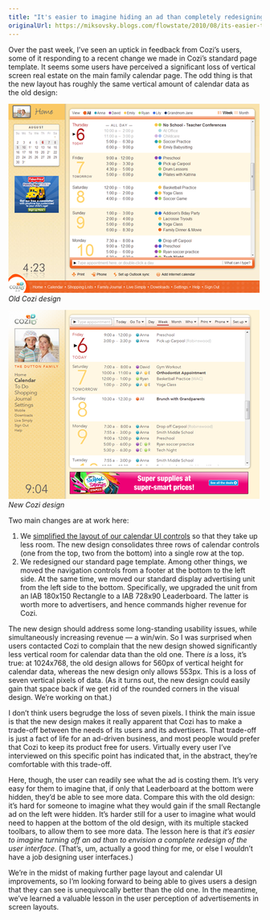 ```yaml
---
title: "It's easier to imagine hiding an ad than completely redesigning a UI"
originalUrl: https://miksovsky.blogs.com/flowstate/2010/08/its-easier-to-imagine-hiding-an-ad-than-completely-redesigning-a-ui.html
---
```


<p>
  Over the past week, I’ve seen an uptick in feedback from Cozi’s users, some of
  it responding to a recent change we made in Cozi’s standard page template. It
  seems some users have perceived a significant loss of vertical screen real
  estate on the main family calendar page.&#0160;The odd thing is that the new
  layout has roughly the same vertical amount of calendar data as the old
  design:
</p>
<p>
  <img
    src="/images/flowstate/6a00d83451fb6769e20133f2e3fe01970b-pi.png"
    alt="Calendar"
  />
  <br /><em>Old Cozi design</em>
</p>
<p>
  <img
    src="/images/flowstate/6a00d83451fb6769e20133f2e3fe1d970b-pi.png"
    alt="Calendar (new 2.5 page template)"
  />
  <br /><em>New Cozi design</em>
</p>
<p>Two main changes are at work here:</p>
<ol>
  <li>
    We
    <a href="/posts/2010/06-21-evolving-cozis-calendar-ui-controls.html"
      >simplified the layout of our calendar UI controls</a
    >
    so that they take up less room. The new design consolidates three rows of
    calendar controls (one from the top, two from the bottom) into a single row
    at the top.
  </li>
  <li>
    We redesigned our standard page template. Among other things, we moved the
    navigation controls from a footer at the bottom to the left side. At the
    same time, we moved our standard display advertising unit from the left side
    to the bottom. Specifically, we upgraded the unit from an IAB 180x150
    Rectangle to a IAB 728x90 Leaderboard. The latter is worth more to
    advertisers, and hence commands higher revenue for Cozi.
  </li>
</ol>
<p>
  The new design should address some long-standing usability issues, while
  simultaneously increasing revenue — a win/win. So I was surprised when users
  contacted Cozi to complain that the new design showed significantly less
  vertical room for calendar data than the old one. There <em>is</em> a loss,
  it’s true: at 1024x768, the old design allows for 560px of vertical height for
  calendar data, whereas the new design only allows 553px. This is a loss of
  seven vertical pixels of data. (As it turns out, the new design could easily
  gain that space back if we get rid of the rounded corners in the visual
  design. We’re working on that.)
</p>
<p>
  I don’t think users begrudge the loss of seven pixels. I think the main issue
  is that the new design makes it really apparent that Cozi has to make a
  trade-off between the needs of its users and its advertisers. That trade-off
  is just a fact of life for an ad-driven business, and most people would prefer
  that Cozi to keep its product free for users. Virtually every user I’ve
  interviewed on this specific point has indicated that, in the abstract,
  they’re comfortable with this trade-off.
</p>
<p>
  Here, though, the user can readily see what the ad is costing them. It’s very
  easy for them to imagine that, if only that Leaderboard at the bottom were
  hidden, they’d be able to see more data. Compare this with the old design:
  it’s hard for someone to imagine what they would gain if the small Rectangle
  ad on the left were hidden. It’s harder still for a user to imagine what would
  need to happen at the bottom of the old design, with its multiple stacked
  toolbars, to allow them to see more data. The lesson here is that
  <em
    >it’s easier to imagine turning off an ad than to envision a complete
    redesign of the user interface</em
  >. (That’s, um, actually a good thing for me, or else I wouldn’t have a job
  designing user interfaces.)
</p>
<p>
  We’re in the midst of making further page layout and calendar UI improvements,
  so I’m looking forward to being able to gives users a design that they can see
  is unequivocally better than the old one. In the meantime, we’ve learned a
  valuable lesson in the user perception of advertisements in screen layouts.
</p>
